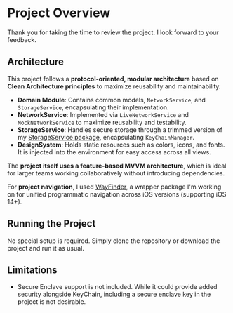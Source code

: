 # Project Overview

Thank you for taking the time to review the project. I look forward to your feedback.

## Architecture

This project follows a **protocol-oriented, modular architecture** based on **Clean Architecture principles** to maximize reusability and maintainability.

- **Domain Module**: Contains common models, `NetworkService`, and `StorageService`, encapsulating their implementation.  
- **NetworkService**: Implemented via `LiveNetworkService` and `MockNetworkService` to maximize reusability and testability.  
- **StorageService**: Handles secure storage through a trimmed version of my [StorageService package](https://github.com/Anything-That-Works/StorageService), encapsulating `KeyChainManager`.  
- **DesignSystem**: Holds static resources such as colors, icons, and fonts. It is injected into the environment for easy access across all views.

The **project itself uses a feature-based MVVM architecture**, which is ideal for larger teams working collaboratively without introducing dependencies.

For **project navigation**, I used [WayFinder](https://github.com/Anything-That-Works/WayFinder.git), a wrapper package I'm working on for unified programmatic navigation across iOS versions (supporting iOS 14+).

## Running the Project

No special setup is required. Simply clone the repository or download the project and run it as usual.

## Limitations

- Secure Enclave support is not included. While it could provide added security alongside KeyChain, including a secure enclave key in the project is not desirable.
